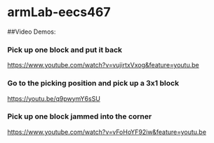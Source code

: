 # armLab-eecs467
##Video Demos:
### Pick up one block and put it back
https://www.youtube.com/watch?v=vujirtxVxog&feature=youtu.be
### Go to the picking position and pick up a 3x1 block
https://youtu.be/q9pwymY6sSU
### Pick up one block jammed into the corner
https://www.youtube.com/watch?v=vFoHoYF92iw&feature=youtu.be

